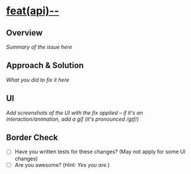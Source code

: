 <!-- REPLACE <ISSUE-ID> <ISSUE-TITLE> --->
<!-- ex: 1 dummy-issue --->
<!-- All together: [feat(api)-1-dummy-issue](../issues/1) --->

# [feat(api)-<ISSUE-ID>-<ISSUE-TITLE>](../issues/<ISSUE-ID>)


## Overview
_Summary of the issue here_

## Approach & Solution
_What you did to fix it here_

## UI
_Add screenshots of the UI with the fix applied – if it's an interaction/animation, add a gif (it's pronounced /ɡɪf/)_

## Border Check

- [ ] Have you written tests for these changes? (May not apply for some UI changes)
- [ ] Are you awesome? (_Hint: Yes you are._)
